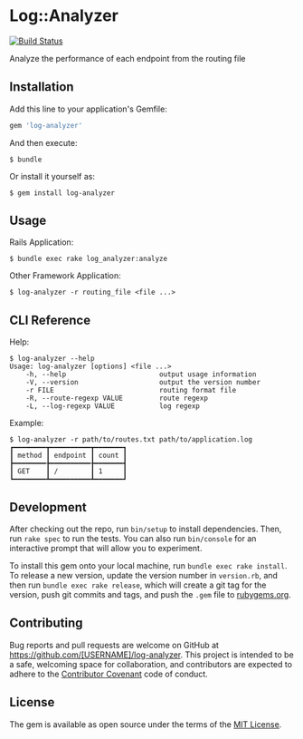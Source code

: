 # Log::Analyzer

[![Build Status](https://travis-ci.org/shiro16/log-analyzer.svg)](https://travis-ci.org/shiro16/log-analyzer)

Analyze the performance of each endpoint from the routing file

## Installation

Add this line to your application's Gemfile:

```ruby
gem 'log-analyzer'
```

And then execute:

    $ bundle

Or install it yourself as:

    $ gem install log-analyzer

## Usage

Rails Application:

    $ bundle exec rake log_analyzer:analyze

Other Framework Application:

    $ log-analyzer -r routing_file <file ...>

## CLI Reference

Help:

```shell
$ log-analyzer --help
Usage: log-analyzer [options] <file ...>
    -h, --help                       output usage information
    -V, --version                    output the version number
    -r FILE                          routing format file
    -R, --route-regexp VALUE         route regexp
    -L, --log-regexp VALUE           log regexp
```

Example:

```shell
$ log-analyzer -r path/to/routes.txt path/to/application.log
┏━━━━━━━━┳━━━━━━━━━━┳━━━━━━━┓
┃ method ┃ endpoint ┃ count ┃
┣━━━━━━━━╊━━━━━━━━━━╊━━━━━━━┫
┃ GET    ┃ /        ┃ 1     ┃
┗━━━━━━━━┻━━━━━━━━━━┻━━━━━━━┛
```

## Development

After checking out the repo, run `bin/setup` to install dependencies. Then, run `rake spec` to run the tests. You can also run `bin/console` for an interactive prompt that will allow you to experiment.

To install this gem onto your local machine, run `bundle exec rake install`. To release a new version, update the version number in `version.rb`, and then run `bundle exec rake release`, which will create a git tag for the version, push git commits and tags, and push the `.gem` file to [rubygems.org](https://rubygems.org).

## Contributing

Bug reports and pull requests are welcome on GitHub at https://github.com/[USERNAME]/log-analyzer. This project is intended to be a safe, welcoming space for collaboration, and contributors are expected to adhere to the [Contributor Covenant](contributor-covenant.org) code of conduct.


## License

The gem is available as open source under the terms of the [MIT License](http://opensource.org/licenses/MIT).

